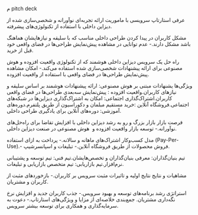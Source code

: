 
م pitch deck

عرفی استارتاپ
سرویسی با ماموریت ارائه تجربه‌ای نوآورانه و شخصی‌سازی شده از دیزاین داخلی با استفاده از تکنولوژی‌های پیشرفته.

مشکل
کاربران در پیدا کردن طراحی داخلی مناسب که با سلیقه و نیازهایشان هماهنگ باشد مشکل دارند.- عدم توانایی در مشاهده پیش‌نمایش طراحی‌ها در فضای واقعی خود قبل از خرید.

راه حل
یک سرویس دیزاین داخلی هوشمند که از تکنولوژی واقعیت افزوده و هوش مصنوعی برای ارائه پیشنهادات شخصی‌سازی شده استفاده می‌کند.- امکان مشاهده پیش‌نمایش طراحی‌ها در فضای واقعی با استفاده از واقعیت افزوده.

ویژگی‌ها
یشنهادات مبتنی بر هوش مصنوعی: ارائه پیشنهادات هوشمند بر اساس سلیقه و نیازهای کاربران.واقعیت افزوده : پیش‌نمایش سه‌بعدی طراحی‌ها در فضای واقعی کاربران.اشتراک‌گذاری اجتماعی: امکان به اشتراک‌گذاری دیزاین‌ها در شبکه‌های اجتماعی.فروشگاه آنلاین :خرید مستقیم مبلمان و دکوراسیون از طریق پلتفرم.دوره‌های آموزشی: دوره‌های آنلاین برای یادگیری طراحی داخلی.

فرصت بازار
بازار بزرگ و رو به رشد دیزاین داخلی با افزایش تقاضا برای راه‌حل‌های نوآورانه.- توسعه بازار واقعیت افزوده و  هوش مصنوعی در صنعت دیزاین داخلی.

مدل کسب‌وکار
اشتراک‌های ماهانه و سالانه.- پرداخت به ازای استفاده (Pay-Per-Use).- فروش محصولات از طریق فروشگاه آنلاین.- تبلیغات و اسپانسرشیپ.

تیم
بنیان‌گذاران: معرفی بنیان‌گذاران و تخصص‌هایشان.تیم فنی: تیم توسعه و پشتیبانی نرم‌افزار.تیم بازاریابی: تیم متخصص بازاریابی و تبلیغات.

مشاهیات و نتایج
نتایج اولیه و تاثیرات مثبت سرویس بر کاربران.- بازخوردهای مثبت از کاربران و مشتریان.

استراتژی رشد
برنامه‌های توسعه و بهبود سرویس.- جذب کاربران جدید و افزایش نرخ نگه‌داری مشتریان.
جمع‌بندی
خلاصه‌ای از مزایا و ویژگی‌های استارتاپ.- دعوت به سرمایه‌گذاری و همکاری برای توسعه بیشتر سرویس.
